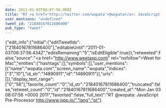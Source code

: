 ```yaml
---
date: 2011-01-03T08:07:56.000Z
title: "RT <a href='http://twitter.com/wopata'>@wopata</a>: JavaScript Pre-Processor http://www.jspp.io/″"
user_mentions: "undefined"
tweet_id: "21840167811686400"
pub_type: "tweet"
---
```

{"edit_info":{"initial":{"editTweetIds":["21840167811686400"],"editableUntil":"2011-01-03T08:37:56.434Z","editsRemaining":"5","isEditEligible":true}},"retweeted":false,"source":"<a href=\"http://www.weetapp.com\" rel=\"nofollow\">Weet for Mac</a>","entities":{"hashtags":[],"symbols":[],"user_mentions":[{"name":"wopata.com","screen_name":"wopata","indices":["3","10"],"id_str":"14890911","id":"14890911"}],"urls":[]},"display_text_range":["0","56"],"favorite_count":"0","id_str":"21840167811686400","truncated":false,"retweet_count":"0","id":"21840167811686400","created_at":"Mon Jan 03 08:07:56 +0000 2011","favorited":false,"full_text":"RT @wopata: JavaScript Pre-Processor http://www.jspp.io/","lang":"pt"}

